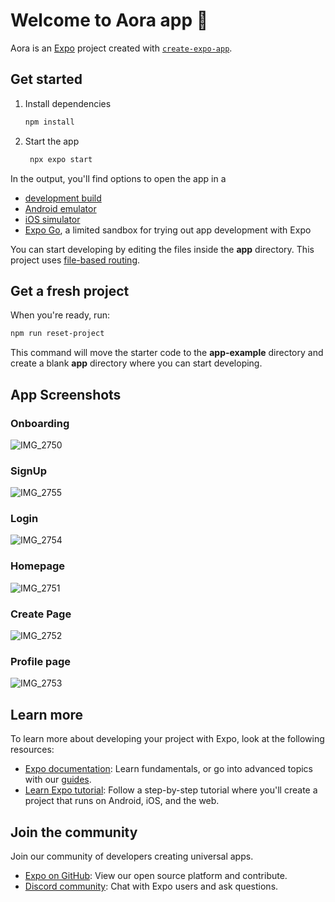 # Welcome to Aora app 👋

Aora is an [Expo](https://expo.dev) project created with [`create-expo-app`](https://www.npmjs.com/package/create-expo-app).

## Get started

1. Install dependencies

   ```bash
   npm install
   ```

2. Start the app

   ```bash
    npx expo start
   ```

In the output, you'll find options to open the app in a

- [development build](https://docs.expo.dev/develop/development-builds/introduction/)
- [Android emulator](https://docs.expo.dev/workflow/android-studio-emulator/)
- [iOS simulator](https://docs.expo.dev/workflow/ios-simulator/)
- [Expo Go](https://expo.dev/go), a limited sandbox for trying out app development with Expo

You can start developing by editing the files inside the **app** directory. This project uses [file-based routing](https://docs.expo.dev/router/introduction).

## Get a fresh project

When you're ready, run:

```bash
npm run reset-project
```

This command will move the starter code to the **app-example** directory and create a blank **app** directory where you can start developing.

## App Screenshots

### Onboarding
![IMG_2750](https://github.com/user-attachments/assets/dec8c0a1-2095-44cf-b33c-5994cee0ff5b)

### SignUp
![IMG_2755](https://github.com/user-attachments/assets/e87c3394-6d37-44a5-a20c-d71064b80999)

### Login
![IMG_2754](https://github.com/user-attachments/assets/48023814-de45-4eed-a0b3-a29b6b9ccaab)


### Homepage
![IMG_2751](https://github.com/user-attachments/assets/21fc5c6a-43ef-4e98-a107-59f8d7f9d312)

### Create Page
![IMG_2752](https://github.com/user-attachments/assets/485bbb85-deb2-4087-b920-ff0a5c42a380)

### Profile page
![IMG_2753](https://github.com/user-attachments/assets/1af16de7-0901-46f5-ae2f-c4e779b1a1e4)



## Learn more

To learn more about developing your project with Expo, look at the following resources:

- [Expo documentation](https://docs.expo.dev/): Learn fundamentals, or go into advanced topics with our [guides](https://docs.expo.dev/guides).
- [Learn Expo tutorial](https://docs.expo.dev/tutorial/introduction/): Follow a step-by-step tutorial where you'll create a project that runs on Android, iOS, and the web.

## Join the community

Join our community of developers creating universal apps.

- [Expo on GitHub](https://github.com/expo/expo): View our open source platform and contribute.
- [Discord community](https://chat.expo.dev): Chat with Expo users and ask questions.
